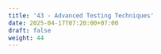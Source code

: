 ```yaml
---
title: '43 - Advanced Testing Techniques'
date: 2025-04-17T07:20:00+07:00
draft: false
weight: 44
---
```

